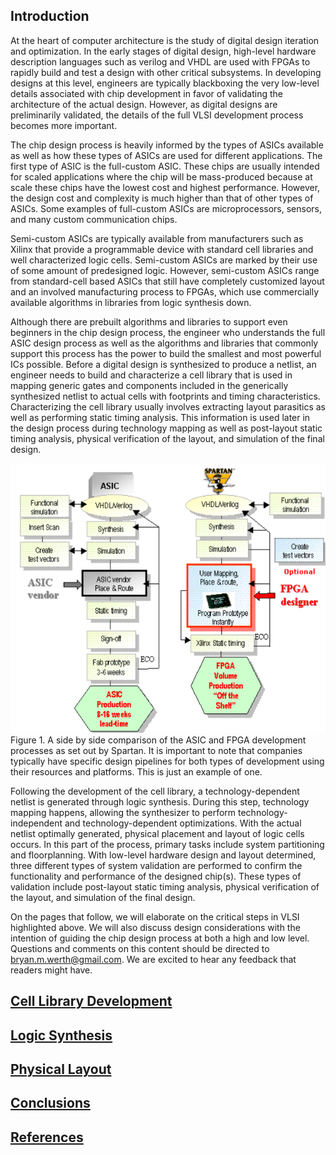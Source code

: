 ## Introduction

At the heart of computer architecture is the study of digital design iteration and optimization. In the early stages of digital design, high-level hardware description languages such as verilog and VHDL are used with FPGAs to rapidly build and test a design with other critical subsystems. In developing designs at this level, engineers are typically blackboxing the very low-level details associated with chip development in favor of validating the architecture of the actual design. However, as digital designs are preliminarily validated, the details of the full VLSI development process becomes more important.

The chip design process is heavily informed by the types of ASICs available as well as how these types of ASICs are used for different applications. The first type of ASIC is the full-custom ASIC. These chips are usually intended for scaled applications where the chip will be mass-produced because at scale these chips have the lowest cost and highest performance. However, the design cost and complexity is much higher than that of other types of ASICs. Some examples of full-custom ASICs are microprocessors, sensors, and many custom communication chips. 

Semi-custom ASICs are typically available from manufacturers such as Xilinx that provide a programmable device with standard cell libraries and well characterized logic cells. Semi-custom ASICs are marked by their use of some amount of predesigned logic. However, semi-custom ASICs range from standard-cell based ASICs that still have completely customized layout and an involved manufacturing process to FPGAs, which use commercially available algorithms in libraries from logic synthesis down. 

Although there are prebuilt algorithms and libraries to support even beginners in the chip design process, the engineer who understands the full ASIC design process as well as the algorithms and libraries that commonly support this process has the power to build the smallest and most powerful ICs possible. Before a digital design is synthesized to produce a netlist, an engineer needs to build and characterize a cell library that is used in mapping generic gates and components included in the generically synthesized netlist to actual cells with footprints and timing characteristics. Characterizing the cell library usually involves extracting layout parasitics as well as performing static timing analysis. This information is used later in the design process during technology mapping as well as post-layout static timing analysis, physical verification of the layout, and simulation of the final design. 

![Spartan FPGA Design Process](spartan.png)
Figure 1. A side by side comparison of the ASIC and FPGA development processes as set out by Spartan. It is important to note that companies typically have specific design pipelines for both types of development using their resources and platforms. This is just an example of one.

Following the development of the cell library, a technology-dependent netlist is generated through logic synthesis. During this step, technology mapping happens, allowing the synthesizer to perform technology-independent and technology-dependent optimizations. With the actual netlist optimally generated, physical placement and layout of logic cells occurs. In this part of the process, primary tasks include system partitioning and floorplanning. With low-level hardware design and layout determined, three different types of system validation are performed to confirm the functionality and performance of the designed chip(s). These types of validation include post-layout static timing analysis, physical verification of the layout, and simulation of the final design. 

On the pages that follow, we will elaborate on the critical steps in VLSI highlighted above. We will also discuss design considerations with the intention of guiding the chip design process at both a high and low level. Questions and comments on this content should be directed to bryan.m.werth@gmail.com. We are excited to hear any feedback that readers might have.

## [Cell Library Development](cell_library.md)
## [Logic Synthesis](logic_synthesis.md)
## [Physical Layout](physical_layout.md)
## [Conclusions](conclusions.md)
## [References](references.md)
